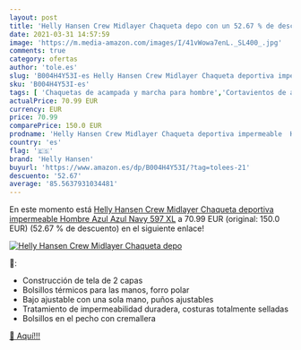 ```yaml
---
layout: post
title: 'Helly Hansen Crew Midlayer Chaqueta depo con un 52.67 % de descuento'
date: 2021-03-31 14:57:59
image: 'https://m.media-amazon.com/images/I/41vWowa7enL._SL400_.jpg'
comments: true
category: ofertas
author: 'tole.es'
slug: 'B004H4Y53I-es Helly Hansen Crew Midlayer Chaqueta deportiva impermeable...'
sku: 'B004H4Y53I-es'
tags: [ 'Chaquetas de acampada y marcha para hombre','Cortavientos de acampada y marcha para hombre','Deportes acuáticos','Deportes y aire libre','Náutica','Ropa de acampada','Ropa de acampada para hombre','Ropa de navegación','Ropa de navegación para hombre','Ropa y equipamiento para deportes','Ropa y equipamiento para ocio al aire libre','chaqueta','helly hansen', ]
actualPrice: 70.99 EUR
currency: EUR
price: 70.99
comparePrice: 150.0 EUR
prodname: 'Helly Hansen Crew Midlayer Chaqueta deportiva impermeable  Hombre  Azul  Azul Navy 597   XL'
country: 'es'
flag: '🇪🇸'
brand: 'Helly Hansen'
buyurl: 'https://www.amazon.es/dp/B004H4Y53I/?tag=tolees-21'
descuento: '52.67'
average: '85.5637931034481'
---
```


En este momento está [Helly Hansen Crew Midlayer Chaqueta deportiva impermeable  Hombre  Azul  Azul Navy 597   XL](https://www.amazon.es/dp/B004H4Y53I/?tag=tolees-21) a 70.99 EUR (original: 150.0 EUR) (52.67 %  de descuento) en el siguiente enlace!

[![Helly Hansen Crew Midlayer Chaqueta depo](https://m.media-amazon.com/images/I/41vWowa7enL._SL400_.jpg)](https://www.amazon.es/dp/B004H4Y53I/?tag=tolees-21)

🔎:

- Construcción de tela de 2 capas
- Bolsillos térmicos para las manos, forro polar
- Bajo ajustable con una sola mano, puños ajustables
- Tratamiento de impermeabilidad duradera, costuras totalmente selladas
- Bolsillos en el pecho con cremallera

[🛒 Aquí!!!](https://www.amazon.es/dp/B004H4Y53I/?tag=tolees-21)
